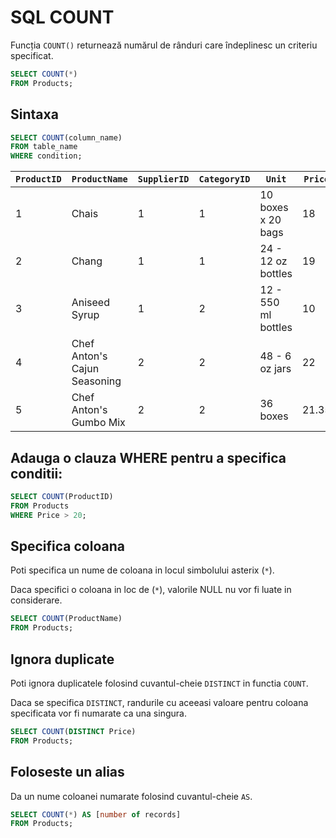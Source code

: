 # SQL COUNT

Funcția `COUNT()` returnează numărul de rânduri care îndeplinesc un criteriu specificat.

```sql
SELECT COUNT(*)
FROM Products;
```

## Sintaxa

```sql
SELECT COUNT(column_name)
FROM table_name
WHERE condition;
```

| `ProductID` | `ProductName`                     | `SupplierID` | `CategoryID` | `Unit`                  | `Price` |
|-----------|---------------------------------|------------|------------|-----------------------|-------|
| 1         | Chais                           | 1          | 1          | 10 boxes x 20 bags    | 18    |
| 2         | Chang                           | 1          | 1          | 24 - 12 oz bottles   | 19    |
| 3         | Aniseed Syrup                   | 1          | 2          | 12 - 550 ml bottles  | 10    |
| 4         | Chef Anton's Cajun Seasoning    | 2          | 2          | 48 - 6 oz jars        | 22    |
| 5         | Chef Anton's Gumbo Mix          | 2          | 2          | 36 boxes              | 21.35 |

## Adauga o clauza WHERE pentru a specifica conditii:

```sql
SELECT COUNT(ProductID)
FROM Products
WHERE Price > 20;
```

## Specifica coloana

Poti specifica un nume de coloana in locul simbolului asterix (`*`).

Daca specifici o coloana in loc de (`*`), valorile NULL nu vor fi luate in considerare.

```sql
SELECT COUNT(ProductName)
FROM Products;
```
## Ignora duplicate

Poti ignora duplicatele folosind cuvantul-cheie `DISTINCT` in functia `COUNT`.

Daca se specifica `DISTINCT`, randurile cu aceeasi valoare pentru coloana specificata vor fi numarate ca una singura.

```sql
SELECT COUNT(DISTINCT Price)
FROM Products;
```

## Foloseste un alias

Da un nume coloanei numarate folosind cuvantul-cheie `AS`.

```sql
SELECT COUNT(*) AS [number of records]
FROM Products;
```




